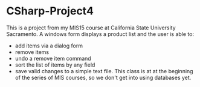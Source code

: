 # CSharp-Project4
This is a project from my MIS15 course at California State University Sacramento.
A windows form displays a product list and the user is able to:
  * add items via a dialog form
  * remove items
  * undo a remove item command
  * sort the list of items by any field
  * save valid changes to a simple text file. 
This class is at at the beginning of the series of MIS courses, so we don't get into using databases yet.
